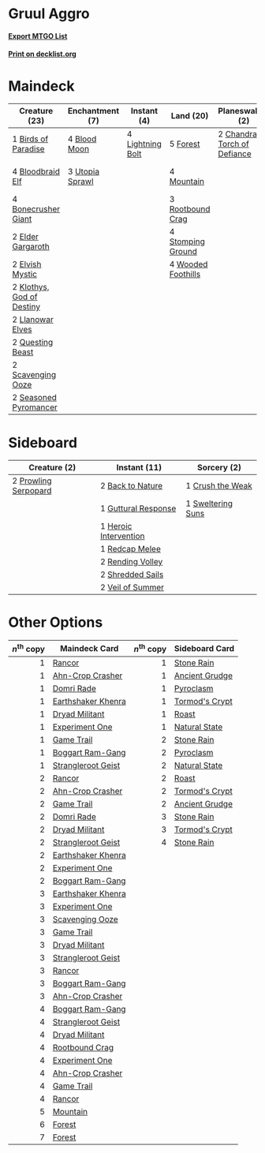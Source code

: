 # Gruul Aggro

#### [Export MTGO List](../collection/Gruul%20Aggro/Gruul%20Aggro.txt)
#### [Print on decklist.org](http://decklist.org/?deckmain=1%09Birds%20of%20Paradise%0A4%09Blood%20Moon%0A4%09Bloodbraid%20Elf%0A4%09Bonecrusher%20Giant%0A2%09Chandra,%20Torch%20of%20Defiance%0A2%09Elder%20Gargaroth%0A2%09Elvish%20Mystic%0A5%09Forest%0A2%09Klothys,%20God%20of%20Destiny%0A4%09Lightning%20Bolt%0A2%09Llanowar%20Elves%0A4%09Mountain%0A2%09Pillage%0A2%09Questing%20Beast%0A3%09Rootbound%20Crag%0A2%09Scavenging%20Ooze%0A2%09Seasoned%20Pyromancer%0A2%09Shatterskull%20Smashing%0A4%09Stomping%20Ground%0A3%09Utopia%20Sprawl%0A4%09Wooded%20Foothills&deckside=2%09Back%20to%20Nature%0A1%09Crush%20the%20Weak%0A1%09Guttural%20Response%0A1%09Heroic%20Intervention%0A2%09Prowling%20Serpopard%0A1%09Redcap%20Melee%0A2%09Rending%20Volley%0A2%09Shredded%20Sails%0A1%09Sweltering%20Suns%0A2%09Veil%20of%20Summer)
# Maindeck

|                                           Creature (23)                                            |                                     Enchantment (7)                                      |                                      Instant (4)                                       |                                          Land (20)                                          |                                           Planeswalker (2)                                            |                                           Sorcery (4)                                            |
|----------------------------------------------------------------------------------------------------|------------------------------------------------------------------------------------------|----------------------------------------------------------------------------------------|---------------------------------------------------------------------------------------------|-------------------------------------------------------------------------------------------------------|--------------------------------------------------------------------------------------------------|
|1 [Birds of Paradise](http://gatherer.wizards.com/Pages/Card/Details.aspx?multiverseid=129906)      |4 [Blood Moon](http://gatherer.wizards.com/Pages/Card/Details.aspx?multiverseid=45386)    |4 [Lightning Bolt](http://gatherer.wizards.com/Pages/Card/Details.aspx?multiverseid=806)|5 [Forest](http://gatherer.wizards.com/Pages/Card/Details.aspx?multiverseid=439860)          |2 [Chandra, Torch of Defiance](http://gatherer.wizards.com/Pages/Card/Details.aspx?multiverseid=417683)|2 [Pillage](http://gatherer.wizards.com/Pages/Card/Details.aspx?multiverseid=14755)               |
|4 [Bloodbraid Elf](http://gatherer.wizards.com/Pages/Card/Details.aspx?multiverseid=185053)         |3 [Utopia Sprawl](http://gatherer.wizards.com/Pages/Card/Details.aspx?multiverseid=442181)|                                                                                        |4 [Mountain](http://gatherer.wizards.com/Pages/Card/Details.aspx?multiverseid=439859)        |                                                                                                       |2 [Shatterskull Smashing](http://gatherer.wizards.com/Pages/Card/Details.aspx?multiverseid=491802)|
|4 [Bonecrusher Giant](http://gatherer.wizards.com/Pages/Card/Details.aspx?multiverseid=473077)      |                                                                                          |                                                                                        |3 [Rootbound Crag](http://gatherer.wizards.com/Pages/Card/Details.aspx?multiverseid=420934)  |                                                                                                       |                                                                                                  |
|2 [Elder Gargaroth](http://gatherer.wizards.com/Pages/Card/Details.aspx?multiverseid=485502)        |                                                                                          |                                                                                        |4 [Stomping Ground](http://gatherer.wizards.com/Pages/Card/Details.aspx?multiverseid=405110) |                                                                                                       |                                                                                                  |
|2 [Elvish Mystic](http://gatherer.wizards.com/Pages/Card/Details.aspx?multiverseid=389499)          |                                                                                          |                                                                                        |4 [Wooded Foothills](http://gatherer.wizards.com/Pages/Card/Details.aspx?multiverseid=405116)|                                                                                                       |                                                                                                  |
|2 [Klothys, God of Destiny](http://gatherer.wizards.com/Pages/Card/Details.aspx?multiverseid=476471)|                                                                                          |                                                                                        |                                                                                             |                                                                                                       |                                                                                                  |
|2 [Llanowar Elves](http://gatherer.wizards.com/Pages/Card/Details.aspx?multiverseid=129626)         |                                                                                          |                                                                                        |                                                                                             |                                                                                                       |                                                                                                  |
|2 [Questing Beast](http://gatherer.wizards.com/Pages/Card/Details.aspx?multiverseid=473133)         |                                                                                          |                                                                                        |                                                                                             |                                                                                                       |                                                                                                  |
|2 [Scavenging Ooze](http://gatherer.wizards.com/Pages/Card/Details.aspx?multiverseid=420783)        |                                                                                          |                                                                                        |                                                                                             |                                                                                                       |                                                                                                  |
|2 [Seasoned Pyromancer](http://gatherer.wizards.com/Pages/Card/Details.aspx?multiverseid=464094)    |                                                                                          |                                                                                        |                                                                                             |                                                                                                       |                                                                                                  |


# Sideboard

|                                         Creature (2)                                          |                                          Instant (11)                                          |                                        Sorcery (2)                                         |
|-----------------------------------------------------------------------------------------------|------------------------------------------------------------------------------------------------|--------------------------------------------------------------------------------------------|
|2 [Prowling Serpopard](http://gatherer.wizards.com/Pages/Card/Details.aspx?multiverseid=426882)|2 [Back to Nature](http://gatherer.wizards.com/Pages/Card/Details.aspx?multiverseid=208284)     |1 [Crush the Weak](http://gatherer.wizards.com/Pages/Card/Details.aspx?multiverseid=503740) |
|                                                                                               |1 [Guttural Response](http://gatherer.wizards.com/Pages/Card/Details.aspx?multiverseid=426628)  |1 [Sweltering Suns](http://gatherer.wizards.com/Pages/Card/Details.aspx?multiverseid=426851)|
|                                                                                               |1 [Heroic Intervention](http://gatherer.wizards.com/Pages/Card/Details.aspx?multiverseid=423776)|                                                                                            |
|                                                                                               |1 [Redcap Melee](http://gatherer.wizards.com/Pages/Card/Details.aspx?multiverseid=473097)       |                                                                                            |
|                                                                                               |2 [Rending Volley](http://gatherer.wizards.com/Pages/Card/Details.aspx?multiverseid=394663)     |                                                                                            |
|                                                                                               |2 [Shredded Sails](http://gatherer.wizards.com/Pages/Card/Details.aspx?multiverseid=479656)     |                                                                                            |
|                                                                                               |2 [Veil of Summer](http://gatherer.wizards.com/Pages/Card/Details.aspx?multiverseid=466952)     |                                                                                            |


# Other Options

|*n*<sup>th</sup> copy|                                        Maindeck Card                                        |*n*<sup>th</sup> copy|                                     Sideboard Card                                      |
|--------------------:|---------------------------------------------------------------------------------------------|--------------------:|-----------------------------------------------------------------------------------------|
|                    1|[Rancor](http://gatherer.wizards.com/Pages/Card/Details.aspx?multiverseid=442175)            |                    1|[Stone Rain](http://gatherer.wizards.com/Pages/Card/Details.aspx?multiverseid=822)       |
|                    1|[Ahn-Crop Crasher](http://gatherer.wizards.com/Pages/Card/Details.aspx?multiverseid=426819)  |                    1|[Ancient Grudge](http://gatherer.wizards.com/Pages/Card/Details.aspx?multiverseid=235600)|
|                    1|[Domri Rade](http://gatherer.wizards.com/Pages/Card/Details.aspx?multiverseid=366367)        |                    1|[Pyroclasm](http://gatherer.wizards.com/Pages/Card/Details.aspx?multiverseid=129801)     |
|                    1|[Earthshaker Khenra](http://gatherer.wizards.com/Pages/Card/Details.aspx?multiverseid=430779)|                    1|[Tormod's Crypt](http://gatherer.wizards.com/Pages/Card/Details.aspx?multiverseid=389723)|
|                    1|[Dryad Militant](http://gatherer.wizards.com/Pages/Card/Details.aspx?multiverseid=456369)    |                    1|[Roast](http://gatherer.wizards.com/Pages/Card/Details.aspx?multiverseid=394667)         |
|                    1|[Experiment One](http://gatherer.wizards.com/Pages/Card/Details.aspx?multiverseid=405219)    |                    1|[Natural State](http://gatherer.wizards.com/Pages/Card/Details.aspx?multiverseid=407646) |
|                    1|[Game Trail](http://gatherer.wizards.com/Pages/Card/Details.aspx?multiverseid=410044)        |                    2|[Stone Rain](http://gatherer.wizards.com/Pages/Card/Details.aspx?multiverseid=822)       |
|                    1|[Boggart Ram-Gang](http://gatherer.wizards.com/Pages/Card/Details.aspx?multiverseid=234723)  |                    2|[Pyroclasm](http://gatherer.wizards.com/Pages/Card/Details.aspx?multiverseid=129801)     |
|                    1|[Strangleroot Geist](http://gatherer.wizards.com/Pages/Card/Details.aspx?multiverseid=262671)|                    2|[Natural State](http://gatherer.wizards.com/Pages/Card/Details.aspx?multiverseid=407646) |
|                    2|[Rancor](http://gatherer.wizards.com/Pages/Card/Details.aspx?multiverseid=442175)            |                    2|[Roast](http://gatherer.wizards.com/Pages/Card/Details.aspx?multiverseid=394667)         |
|                    2|[Ahn-Crop Crasher](http://gatherer.wizards.com/Pages/Card/Details.aspx?multiverseid=426819)  |                    2|[Tormod's Crypt](http://gatherer.wizards.com/Pages/Card/Details.aspx?multiverseid=389723)|
|                    2|[Game Trail](http://gatherer.wizards.com/Pages/Card/Details.aspx?multiverseid=410044)        |                    2|[Ancient Grudge](http://gatherer.wizards.com/Pages/Card/Details.aspx?multiverseid=235600)|
|                    2|[Domri Rade](http://gatherer.wizards.com/Pages/Card/Details.aspx?multiverseid=366367)        |                    3|[Stone Rain](http://gatherer.wizards.com/Pages/Card/Details.aspx?multiverseid=822)       |
|                    2|[Dryad Militant](http://gatherer.wizards.com/Pages/Card/Details.aspx?multiverseid=456369)    |                    3|[Tormod's Crypt](http://gatherer.wizards.com/Pages/Card/Details.aspx?multiverseid=389723)|
|                    2|[Strangleroot Geist](http://gatherer.wizards.com/Pages/Card/Details.aspx?multiverseid=262671)|                    4|[Stone Rain](http://gatherer.wizards.com/Pages/Card/Details.aspx?multiverseid=822)       |
|                    2|[Earthshaker Khenra](http://gatherer.wizards.com/Pages/Card/Details.aspx?multiverseid=430779)|                     |                                                                                         |
|                    2|[Experiment One](http://gatherer.wizards.com/Pages/Card/Details.aspx?multiverseid=405219)    |                     |                                                                                         |
|                    2|[Boggart Ram-Gang](http://gatherer.wizards.com/Pages/Card/Details.aspx?multiverseid=234723)  |                     |                                                                                         |
|                    3|[Earthshaker Khenra](http://gatherer.wizards.com/Pages/Card/Details.aspx?multiverseid=430779)|                     |                                                                                         |
|                    3|[Experiment One](http://gatherer.wizards.com/Pages/Card/Details.aspx?multiverseid=405219)    |                     |                                                                                         |
|                    3|[Scavenging Ooze](http://gatherer.wizards.com/Pages/Card/Details.aspx?multiverseid=420783)   |                     |                                                                                         |
|                    3|[Game Trail](http://gatherer.wizards.com/Pages/Card/Details.aspx?multiverseid=410044)        |                     |                                                                                         |
|                    3|[Dryad Militant](http://gatherer.wizards.com/Pages/Card/Details.aspx?multiverseid=456369)    |                     |                                                                                         |
|                    3|[Strangleroot Geist](http://gatherer.wizards.com/Pages/Card/Details.aspx?multiverseid=262671)|                     |                                                                                         |
|                    3|[Rancor](http://gatherer.wizards.com/Pages/Card/Details.aspx?multiverseid=442175)            |                     |                                                                                         |
|                    3|[Boggart Ram-Gang](http://gatherer.wizards.com/Pages/Card/Details.aspx?multiverseid=234723)  |                     |                                                                                         |
|                    3|[Ahn-Crop Crasher](http://gatherer.wizards.com/Pages/Card/Details.aspx?multiverseid=426819)  |                     |                                                                                         |
|                    4|[Boggart Ram-Gang](http://gatherer.wizards.com/Pages/Card/Details.aspx?multiverseid=234723)  |                     |                                                                                         |
|                    4|[Strangleroot Geist](http://gatherer.wizards.com/Pages/Card/Details.aspx?multiverseid=262671)|                     |                                                                                         |
|                    4|[Dryad Militant](http://gatherer.wizards.com/Pages/Card/Details.aspx?multiverseid=456369)    |                     |                                                                                         |
|                    4|[Rootbound Crag](http://gatherer.wizards.com/Pages/Card/Details.aspx?multiverseid=420934)    |                     |                                                                                         |
|                    4|[Experiment One](http://gatherer.wizards.com/Pages/Card/Details.aspx?multiverseid=405219)    |                     |                                                                                         |
|                    4|[Ahn-Crop Crasher](http://gatherer.wizards.com/Pages/Card/Details.aspx?multiverseid=426819)  |                     |                                                                                         |
|                    4|[Game Trail](http://gatherer.wizards.com/Pages/Card/Details.aspx?multiverseid=410044)        |                     |                                                                                         |
|                    4|[Rancor](http://gatherer.wizards.com/Pages/Card/Details.aspx?multiverseid=442175)            |                     |                                                                                         |
|                    5|[Mountain](http://gatherer.wizards.com/Pages/Card/Details.aspx?multiverseid=439859)          |                     |                                                                                         |
|                    6|[Forest](http://gatherer.wizards.com/Pages/Card/Details.aspx?multiverseid=439860)            |                     |                                                                                         |
|                    7|[Forest](http://gatherer.wizards.com/Pages/Card/Details.aspx?multiverseid=439860)            |                     |                                                                                         |

